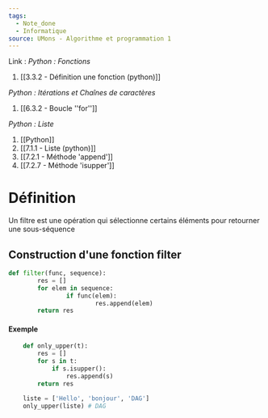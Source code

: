 ```yaml
---
tags:
  - Note_done
  - Informatique
source: UMons - Algorithme et programmation 1
---
```


Link : 
_Python : Fonctions_
1. [[3.3.2 - Définition une fonction (python)]]

_Python : Itérations et Chaînes de caractères_
1. [[6.3.2 - Boucle ''for'']]

_Python : Liste_
1. [[Python]]
2. [[7.1.1 - Liste (python)]]
3. [[7.2.1 - Méthode 'append']]
4. [[7.2.7 - Méthode 'isupper']]

# Définition
Un filtre est une opération qui sélectionne certains éléments pour retourner une sous-séquence

## Construction d'une fonction filter
```python
def filter(func, sequence):  
		res = []  
		for elem in sequence:  
				if func(elem):  
						res.append(elem)  
		return res
```
#### Exemple
```PYTHON
	def only_upper(t): 
		res = [] 
		for s in t: 
			if s.isupper(): 
				res.append(s) 
		return res

	liste = ['Hello', 'bonjour', 'DAG']
	only_upper(liste) # DAG
```